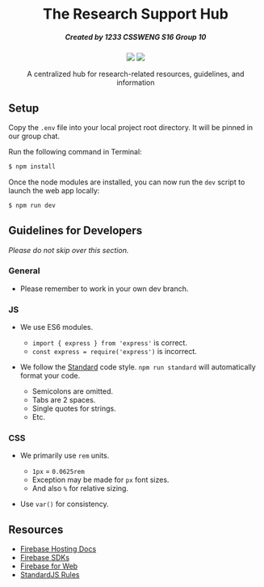 <h1 align="center">
 The Research Support Hub
</h1>

<h5 align="center">
 Created by 1233 CSSWENG S16 Group 10
</h5>

<p align="center">
 <a href="https://github.com/feross/standard"><img src="https://img.shields.io/badge/code%20style-standard-brightgreen.svg"></a>
 <a href="https://opensource.org/license/mit"><img src="https://img.shields.io/github/license/Aspyse/research-support-hub"></a>
</p>

<p align="center">A centralized hub for research-related resources, guidelines, and information</p>

## Setup

Copy the `.env` file into your local project root directory. It will be pinned in our group chat.

Run the following command in Terminal:

```sh
$ npm install
```

Once the node modules are installed, you can now run the `dev` script to launch the web app locally:

```sh
$ npm run dev
```

## Guidelines for Developers

_Please do not skip over this section._

### General

- Please remember to work in your own dev branch.

### JS
 
- We use ES6 modules.
  - `import { express } from 'express'` is correct.
  - `const express = require('express')` is incorrect.
 
- We follow the [Standard](https://github.com/feross/standard) code style. `npm run standard` will automatically format your code.
  - Semicolons are omitted.
  - Tabs are 2 spaces.
  - Single quotes for strings.
  - Etc.

### CSS

- We primarily use `rem` units.
  - `1px` = `0.0625rem`
  - Exception may be made for `px` font sizes.
  - And also `%` for relative sizing.

- Use `var()` for consistency.

## Resources
- [Firebase Hosting Docs](https://firebase.google.com/docs/hosting/quickstart)
- [Firebase SDKs](https://firebase.google.com/docs/reference/js)
- [Firebase for Web](https://firebase.google.com/docs/web/setup)
- [StandardJS Rules](https://standardjs.com/rules.html)
